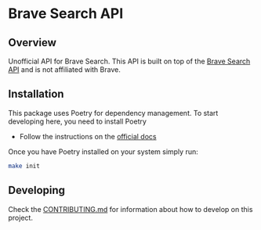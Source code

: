 # Brave Search API

## Overview
Unofficial API for Brave Search. This API is built on top of the [Brave Search API](https://search.brave.com/api) and is not affiliated with Brave.


## Installation

This package uses Poetry for dependency management. To start developing here, you need to install Poetry

* Follow the instructions on the [official docs](https://python-poetry.org/docs/master/#installing-with-the-official-installer)

Once you have Poetry installed on your system simply run:

```bash
make init
```

## Developing

Check the [CONTRIBUTING.md](/CONTRIBUTING.md) for information about how to develop on this project.
